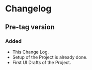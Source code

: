 # Changelog


## Pre-tag version
### Added

- This Change Log.
- Setup of the Project is already done.
- First UI Drafts of the Project. 

